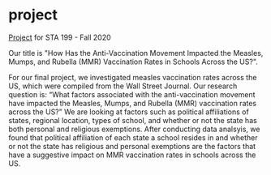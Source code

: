 # project

[Project](https://sta199-fa20-002.netlify.app/project/) for STA 199 - Fall 2020


Our title is "How Has the Anti-Vaccination Movement Impacted the Measles, Mumps, and Rubella (MMR) Vaccination Rates in Schools Across the US?". 

For our final project, we investigated measles vaccination rates across the US, which were compiled from the Wall Street Journal. Our research question is: “What factors associated with the anti-vaccination movement have impacted the Measles, Mumps, and Rubella (MMR) vaccination rates across the US?” We are looking at factors such as political affiliations of states, regional location, types of school, and whether or not the state has both personal and religious exemptions. After conducting data analsyis, we found that political affiliation of each state a school resides in and whether or not the state has religious and personal exemptions are the factors that have a suggestive impact on MMR vaccination rates in schools across the US. 